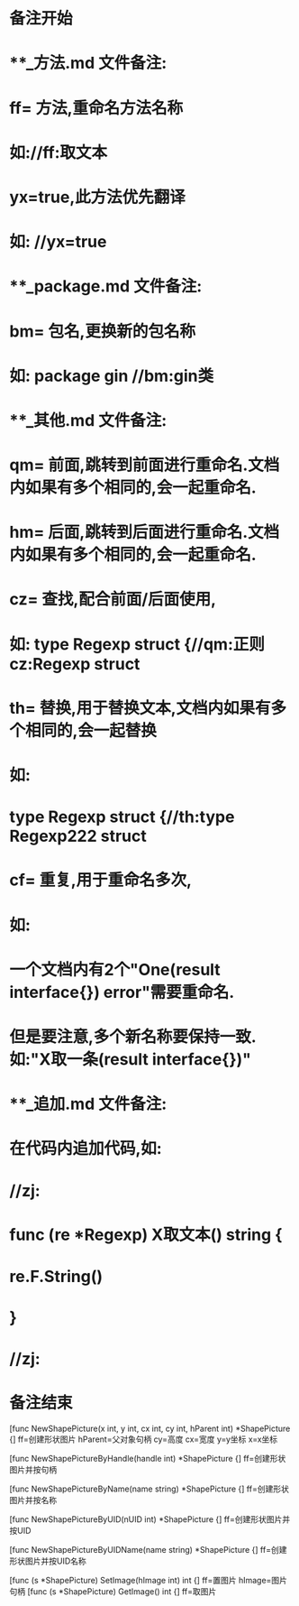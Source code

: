 # 备注开始
# **_方法.md 文件备注:
# ff= 方法,重命名方法名称
# 如://ff:取文本
#
# yx=true,此方法优先翻译
# 如: //yx=true

# **_package.md 文件备注:
# bm= 包名,更换新的包名称 
# 如: package gin //bm:gin类

# **_其他.md 文件备注:
# qm= 前面,跳转到前面进行重命名.文档内如果有多个相同的,会一起重命名.
# hm= 后面,跳转到后面进行重命名.文档内如果有多个相同的,会一起重命名.
# cz= 查找,配合前面/后面使用,
# 如: type Regexp struct {//qm:正则 cz:Regexp struct
#
# th= 替换,用于替换文本,文档内如果有多个相同的,会一起替换
# 如:
# type Regexp struct {//th:type Regexp222 struct
#
# cf= 重复,用于重命名多次,
# 如: 
# 一个文档内有2个"One(result interface{}) error"需要重命名.
# 但是要注意,多个新名称要保持一致. 如:"X取一条(result interface{})"

# **_追加.md 文件备注:
# 在代码内追加代码,如:
# //zj:
# func (re *Regexp) X取文本() string { 
# re.F.String()
# }
# //zj:
# 备注结束

[func NewShapePicture(x int, y int, cx int, cy int, hParent int) *ShapePicture {]
ff=创建形状图片
hParent=父对象句柄
cy=高度
cx=宽度
y=y坐标
x=x坐标

[func NewShapePictureByHandle(handle int) *ShapePicture {]
ff=创建形状图片并按句柄

[func NewShapePictureByName(name string) *ShapePicture {]
ff=创建形状图片并按名称

[func NewShapePictureByUID(nUID int) *ShapePicture {]
ff=创建形状图片并按UID

[func NewShapePictureByUIDName(name string) *ShapePicture {]
ff=创建形状图片并按UID名称

[func (s *ShapePicture) SetImage(hImage int) int {]
ff=置图片
hImage=图片句柄
[func (s *ShapePicture) GetImage() int {]
ff=取图片
